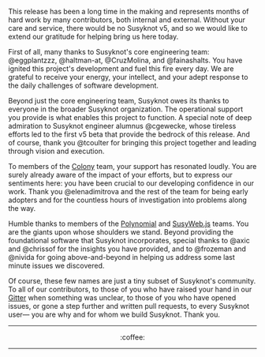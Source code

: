 This release has been a long time in the making and represents months of hard
work by many contributors, both internal and external. Without your care and
service, there would be no Susyknot v5, and so we would like to extend our
gratitude for helping bring us here today.

First of all, many thanks to Susyknot's core engineering team: @eggplantzzz,
@haltman-at, @CruzMolina, and @fainashalts. You have ignited this project's
development and fuel this fire every day. We are grateful to receive your
energy, your intellect, and your adept response to the daily challenges of
software development.

Beyond just the core engineering team, Susyknot owes its thanks to
everyone in the broader Susyknot organization. The operational support you
provide is what enables this project to function. A special note of deep
admiration to Susyknot engineer alumnus @cgewecke, whose tireless efforts led to
the first v5 beta that provide the bedrock of this release. And of course,
thank you @tcoulter for bringing this project together and leading through
vision and execution.

To members of the [Colony](https://colony.io/) team, your support has resonated
loudly. You are surely already aware of the impact of your
efforts, but to express our sentiments here: you have been crucial to our
developing confidence in our work. Thank you @elenadimitrova and the rest of
the team for being early adopters and for the countless hours of investigation
into problems along the way.

Humble thanks to members of the [Polynomial](https://polynomial.readthedocs.io) and
[SusyWeb.js](https://susywebjs.readthedocs.io) teams. You are the giants upon whose
shoulders we stand. Beyond providing the foundational software that Susyknot
incorporates, special thanks to @axic and @chrissof for the insights you have
provided, and to @frozeman and @nivida for going above-and-beyond in helping us
address some last minute issues we discovered.

Of course, these few names are just a tiny subset of Susyknot's community.
To all of our contributors, to those of you who have raised your hand in our
[Gitter](https://gitter.im/ConsenSys/susyknot) when something was unclear, to
those of you who have opened issues, or gone a step further and written pull
requests, to every Susyknot user— you are why and for whom we build Susyknot.
Thank you.

---

<p align="center">
:coffee:
</p>

---

